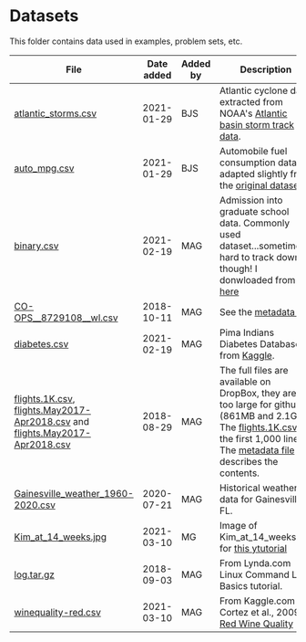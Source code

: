 # Datasets

This folder contains data used in examples, problem sets, etc.

|File|Date added|Added by|Description|
|---|---|---|---|
|[atlantic_storms.csv](atlantic_storms.csv)|2021-01-29|BJS|Atlantic cyclone data, extracted from NOAA's [Atlantic basin storm track data](https://www.aoml.noaa.gov/hrd/hurdat/Data_Storm.html).|
|[auto_mpg.csv](auto_mpg.csv)|2021-01-29|BJS|Automobile fuel consumption data, adapted slightly from the [original dataset](https://archive.ics.uci.edu/ml/datasets/auto+mpg).|
|[binary.csv](binary.csv) | 2021-02-19 | MAG | Admission into graduate school data. Commonly used dataset...sometimes hard to track down though! I donwloaded from [here](http://www.karlin.mff.cuni.cz/~pesta/prednasky/NMFM404/Data/binary.csv)|
[CO-OPS__8729108__wl.csv](CO-OPS__8729108__wl.csv)|2018-10-11|MAG| See the [metadata file](CO_OPS__wl_file.md)|
|[diabetes.csv](diabetes.csv) | 2021-02-19 | MAG | Pima Indians Diabetes Database from [Kaggle](https://www.kaggle.com/uciml/pima-indians-diabetes-database).|
|[flights.1K.csv](fligts.1K.csv), [flights.May2017-Apr2018.csv](https://www.dropbox.com/s/jizx4ijnpxmi3av/flights.May2017-Apr2018.csv?dl=0) and [flights.May2017-Apr2018.csv](https://www.dropbox.com/s/r9ygw12bp2f6aml/flights.May2018-April2020.csv?dl=0)|2018-08-29|MAG|The full files are available on DropBox, they are too large for github (861MB and 2.1GB). The [flights.1K.csv](flights.1K.csv) is the first 1,000 lines. The [metadata file](flights_metadata.md) describes the contents. |
|[Gainesville_weather_1960-2020.csv](Gainesville_weather_1960-2020.csv)|2020-07-21|MAG|Historical weather data for Gainesville, FL.|
|[Kim_at_14_weeks.jpg](Kim_at_14_weeks.jpg)|2021-03-10|MG| Image of Kim_at_14_weeks.jpg for [this ytutorial](https://kapernikov.com/tutorial-image-classification-with-scikit-learn/)|
|[log.tar.gz](log.tar.gz)|2018-09-03|MAG|From Lynda.com Linux Command Line Basics tutorial.|
|[winequality-red.csv](winequality-red.csv) | 2021-03-10|MAG| From Kaggle.com Cortez et al., 2009: [Red Wine Quality](https://www.kaggle.com/uciml/red-wine-quality-cortez-et-al-2009?select=winequality-red.csv)


